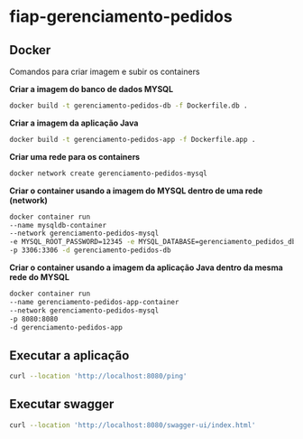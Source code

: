 # fiap-gerenciamento-pedidos

## Docker
Comandos para criar imagem e subir os containers

**Criar a imagem do banco de dados MYSQL**
```sh
docker build -t gerenciamento-pedidos-db -f Dockerfile.db .
```

**Criar a imagem da aplicação Java**
```sh
docker build -t gerenciamento-pedidos-app -f Dockerfile.app .
```
**Criar uma rede para os containers**
```sh
docker network create gerenciamento-pedidos-mysql
```


**Criar o container usando a imagem do MYSQL dentro de uma rede (network)**
```sh
docker container run 
--name mysqldb-container
--network gerenciamento-pedidos-mysql 
-e MYSQL_ROOT_PASSWORD=12345 -e MYSQL_DATABASE=gerenciamento_pedidos_db 
-p 3306:3306 -d gerenciamento-pedidos-db
```

**Criar o container usando a imagem da aplicação Java dentro da mesma rede do MYSQL**
```sh
docker container run 
--name gerenciamento-pedidos-app-container
--network gerenciamento-pedidos-mysql 
-p 8080:8080
-d gerenciamento-pedidos-app
```

## Executar a aplicação
```sh
curl --location 'http://localhost:8080/ping'
```
## Executar swagger
```sh
curl --location 'http://localhost:8080/swagger-ui/index.html'
```